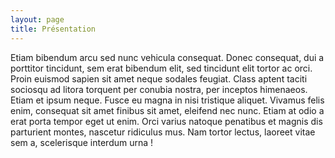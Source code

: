 ```yaml
---
layout: page
title: Présentation
---
```


Etiam bibendum arcu sed nunc vehicula consequat. Donec consequat, dui a porttitor tincidunt, sem erat bibendum elit, sed tincidunt elit tortor ac orci.
Proin euismod sapien sit amet neque sodales feugiat. Class aptent taciti sociosqu ad litora torquent per conubia nostra, per inceptos himenaeos. Etiam et ipsum neque.
Fusce eu magna in nisi tristique aliquet. Vivamus felis enim, consequat sit amet finibus sit amet, eleifend nec nunc. Etiam at odio a erat porta tempor eget ut enim.
Orci varius natoque penatibus et magnis dis parturient montes, nascetur ridiculus mus.
Nam tortor lectus, laoreet vitae sem a, scelerisque interdum urna !
